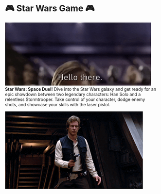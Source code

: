 # 🎮 Star Wars Game 🎮

![Hello there](Img/hello_there.gif)
**Star Wars: Space Duel!** 
Dive into the Star Wars galaxy and get ready for an epic showdown between two legendary characters: Han Solo and a relentless Stormtrooper. Take control of your character, dodge enemy shots, and showcase your skills with the laser pistol.



![Han Solo](Img/han-solo.gif)
